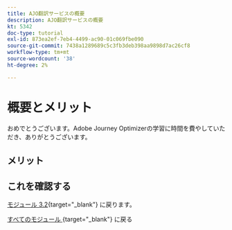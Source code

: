 ```yaml
---
title: AJO翻訳サービスの概要
description: AJO翻訳サービスの概要
kt: 5342
doc-type: tutorial
exl-id: 873ea2ef-7eb4-4499-ac90-01c069fbe090
source-git-commit: 7438a1289689c5c3fb3deb398aa9898d7ac26cf8
workflow-type: tm+mt
source-wordcount: '38'
ht-degree: 2%

---
```


# 概要とメリット

おめでとうございます。Adobe Journey Optimizerの学習に時間を費やしていただき、ありがとうございます。

## メリット

## これを確認する

[ モジュール 3.2](./ajotranslationsvcs.md){target="_blank"} に戻ります。

[ すべてのモジュール ](./../../../overview.md){target="_blank"} に戻る
